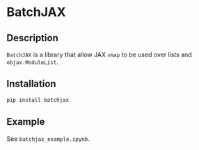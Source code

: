 # BatchJAX

## Description

`BatchJAX` is a library that allow JAX `vmap` to be used over lists and `objax.ModuleList`. 

## Installation

```bash
pip install batchjax
```

## Example

See `batchjax_example.ipynb`.
